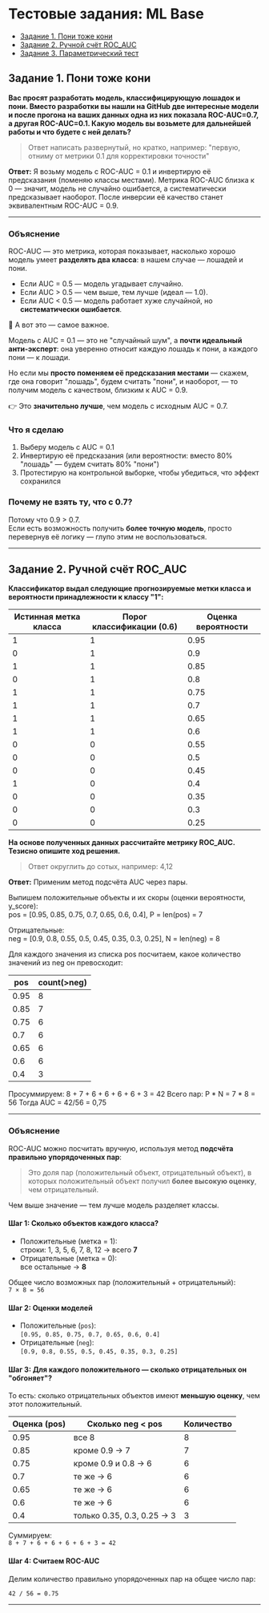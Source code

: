 # Тестовые задания: ML Base

- [Задание 1. Пони тоже кони](#задание-1-пони-тоже-кони)
- [Задание 2. Ручной счёт ROC_AUC](#задание-2-ручной-счёт-roc_auc)
- [Задание 3. Параметрический тест](#задание-3-параметрический-тест)

## Задание 1. Пони тоже кони

**Вас просят разработать модель, классифицирующую лошадок и пони. Вместо разработки вы нашли на GitHub две интересные модели и после прогона на ваших данных одна из них показала ROC-AUC=0.7, а другая ROC-AUC=0.1. Какую модель вы возьмете для дальнейшей работы и что будете с ней делать?**

> Ответ написать развернутый, но кратко, например: "первую, отниму от метрики 0.1 для корректировки точности"

**Ответ:** Я возьму модель с ROC-AUC = 0.1 и инвертирую её предсказания (поменяю классы местами). Метрика ROC-AUC близка к 0 — значит, модель не случайно ошибается, а систематически предсказывает наоборот. После инверсии её качество станет эквивалентным ROC-AUC = 0.9.

---

### Объяснение

ROC-AUC — это метрика, которая показывает, насколько хорошо модель умеет **разделять два класса**: в нашем случае — лошадей и пони.

- Если AUC = 0.5 — модель угадывает случайно.
- Если AUC > 0.5 — чем выше, тем лучше (идеал — 1.0).
- Если AUC < 0.5 — модель работает хуже случайной, но **систематически ошибается**.

🔹 А вот это — самое важное.

Модель с AUC = 0.1 — это не "случайный шум", а **почти идеальный анти-эксперт**: она уверенно относит каждую лошадь к пони, а каждого пони — к лошади.

Но если мы **просто поменяем её предсказания местами** — скажем, где она говорит "лошадь", будем считать "пони", и наоборот, — то получим модель с качеством, близким к AUC = 0.9.

👉 Это **значительно лучше**, чем модель с исходным AUC = 0.7.

### Что я сделаю

1. Выберу модель с AUC = 0.1
2. Инвертирую её предсказания (или вероятности: вместо 80% "лошадь" — будем считать 80% "пони")
3. Протестирую на контрольной выборке, чтобы убедиться, что эффект сохранился

### Почему не взять ту, что с 0.7?

Потому что 0.9 > 0.7.  
Если есть возможность получить **более точную модель**, просто перевернув её логику — глупо этим не воспользоваться.

---

## Задание 2. Ручной счёт ROC_AUC

**Классификатор выдал следующие прогнозируемые метки класса и вероятности принадлежности к классу "1":**

| Истинная метка класса | Порог классификации (0.6) | Оценка вероятности |
|-----------------------|---------------------------|--------------------|
| 1                     | 1                         | 0.95               |
| 0                     | 1                         | 0.9                |
| 1                     | 1                         | 0.85               |
| 0                     | 1                         | 0.8                |
| 1                     | 1                         | 0.75               |
| 1                     | 1                         | 0.7                |
| 1                     | 1                         | 0.65               |
| 1                     | 1                         | 0.6                |
| 0                     | 0                         | 0.55               |
| 0                     | 0                         | 0.5                |
| 0                     | 0                         | 0.45               |
| 1                     | 0                         | 0.4                |
| 0                     | 0                         | 0.35               |
| 0                     | 0                         | 0.3                |
| 0                     | 0                         | 0.25               |

**На основе полученных данных рассчитайте метрику ROC_AUC. Тезисно опишите ход решения.**

> Ответ округлить до сотых, например: 4,12

**Ответ:** Применим метод подсчёта AUC через пары.

Выпишем положительные объекты и их скоры (оценки вероятности, y_score):\
pos = [0.95, 0.85, 0.75, 0.7, 0.65, 0.6, 0.4], P = len(pos) = 7

Отрицательные:\
neg = [0.9, 0.8, 0.55, 0.5, 0.45, 0.35, 0.3, 0.25], N = len(neg) = 8

Для каждого значения из списка pos посчитаем, какое количество значений из neg он превосходит:

| pos  | count(>neg) |
|------|-------------|
| 0.95 | 8 |
| 0.85 | 7 |
| 0.75 | 6 |
| 0.7  | 6 |
| 0.65 | 6 |
| 0.6  | 6 |
| 0.4  | 3 |

Просуммируем: 8 + 7 + 6 + 6 + 6 + 6 + 3 = 42
Всего пар: P * N = 7 * 8 = 56
Тогда AUC = 42/56 = 0,75

---

### Объяснение

ROC-AUC можно посчитать вручную, используя метод **подсчёта правильно упорядоченных пар**:

> Это доля пар (положительный объект, отрицательный объект), в которых положительный объект получил **более высокую оценку**, чем отрицательный.

Чем выше значение — тем лучше модель разделяет классы.

#### Шаг 1: Сколько объектов каждого класса?

- Положительные (метка = 1):  
  строки: 1, 3, 5, 6, 7, 8, 12 → всего **7**
- Отрицательные (метка = 0):  
  все остальные → **8**

Общее число возможных пар (положительный + отрицательный):  
`7 × 8 = 56`

#### Шаг 2: Оценки моделей

- Положительные (`pos`):  
  `[0.95, 0.85, 0.75, 0.7, 0.65, 0.6, 0.4]`
- Отрицательные (`neg`):  
  `[0.9, 0.8, 0.55, 0.5, 0.45, 0.35, 0.3, 0.25]`

#### Шаг 3: Для каждого положительного — сколько отрицательных он "обгоняет"?

То есть: сколько отрицательных объектов имеют **меньшую оценку**, чем этот положительный.

| Оценка (pos) | Сколько neg < pos | Количество |
|--------------|--------------------|------------|
| 0.95         | все 8              | 8          |
| 0.85         | кроме 0.9 → 7      | 7          |
| 0.75         | кроме 0.9 и 0.8 → 6 | 6         |
| 0.7          | те же → 6          | 6          |
| 0.65         | те же → 6          | 6          |
| 0.6          | те же → 6          | 6          |
| 0.4          | только 0.35, 0.3, 0.25 → 3 | 3   |

Суммируем:  
`8 + 7 + 6 + 6 + 6 + 6 + 3 = 42`

#### Шаг 4: Считаем ROC-AUC

Делим количество правильно упорядоченных пар на общее число пар:

```
42 / 56 = 0.75
```

---
